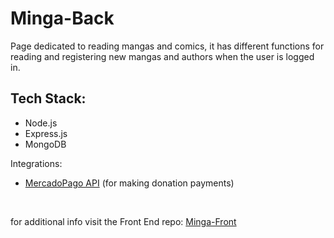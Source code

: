 # Minga-Back

Page dedicated to reading mangas and comics, it has different functions for reading and registering new mangas and authors when the user is logged in.

## Tech Stack:
- Node.js
- Express.js
- MongoDB


Integrations:
- [MercadoPago API](https://www.mercadopago.com.ar/developers/en/reference) (for making donation payments)

<br>

for additional info visit the Front End repo: [Minga-Front](https://github.com/JuanmaBigo/Minga-Front)

